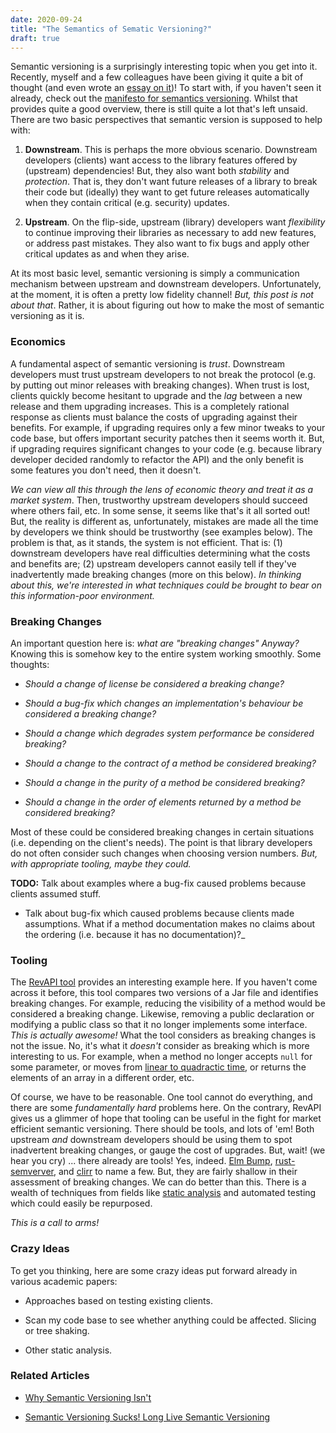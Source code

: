```yaml
---
date: 2020-09-24
title: "The Semantics of Sematic Versioning?"
draft: true
---
```


Semantic versioning is a surprisingly interesting topic when you get into it.  Recently, myself and a few colleagues have been giving it quite a bit of thought (and even wrote an [essay on it](https://whileydave.com/publications/ldp20/))!  To start with, if you haven't seen it already, check out the [manifesto for semantics versioning](https://semver.org/).  Whilst that provides quite a good overview, there is still quite a lot that's left unsaid.  There are two basic perspectives that semantic version is supposed to help with:

   1) **Downstream**.  This is perhaps the more obvious scenario.  Downstream developers (clients) want access to the library features offered by (upstream) dependencies!  But, they also want both *stability* and *protection*.  That is, they don't want future releases of a library to break their code but (ideally) they want to get future releases automatically when they contain critical (e.g. security) updates.
   
   2) **Upstream**.  On the flip-side, upstream (library) developers want *flexibility* to continue improving their libraries as necessary to add new features, or address past mistakes.  They also want to fix bugs and apply other critical updates as and when they arise.

At its most basic level, semantic versioning is simply a communication mechanism between upstream and downstream developers.  Unfortunately, at the moment, it is often a pretty low fidelity channel!  *But, this post is not about that*.  Rather, it is about figuring out how to make the most of semantic versioning as it is.

### Economics

A fundamental aspect of semantic versioning is *trust*.  Downstream developers must trust upstream developers to not break the protocol (e.g. by putting out minor releases with breaking changes).  When trust is lost, clients quickly become hesitant to upgrade and the _lag_ between a new release and them upgrading increases.  This is a completely rational response as clients must balance the costs of upgrading against their benefits.  For example, if upgrading requires only a few minor tweaks to your code base, but offers important security patches then it seems worth it.  But, if upgrading requires significant changes to your code (e.g. because library developer decided randomly to refactor the API) and the only benefit is some features you don't need, then it doesn't.

_We can view all this through the lens of economic theory and treat it as a market system_.  Then, trustworthy upstream developers should succeed where others fail, etc.  In some sense, it seems like that's it all sorted out!  But, the reality is different as, unfortunately, mistakes are made all the time by developers we think should be trustworthy (see examples below).  The problem is that, as it stands, the system is not efficient.  That is: (1) downstream developers have real difficulties determining what the costs and benefits are; (2) upstream developers cannot easily tell if they've inadvertently made breaking changes (more on this below).  *In thinking about this, we're interested in what techniques could be brought to bear on this information-poor environment.*

### Breaking Changes

An important question here is: _what are "breaking changes" Anyway?_  Knowing this is somehow key to the entire system working smoothly. Some thoughts:

  * _Should a change of license be considered a breaking change?_
  
  * _Should a bug-fix which changes an implementation's behaviour be considered a breaking change?_
  
  * _Should a change which degrades system performance be considered breaking?_
  
  * _Should a change to the contract of a method be considered breaking?_
 
  * _Should a change in the _purity_ of a method be considered breaking?_

  * _Should a change in the order of elements returned by a method be considered breaking?_

Most of these could be considered breaking changes in certain
situations (i.e. depending on the client's needs). The point is that
library developers do not often consider such changes when choosing
version numbers.  _But, with appropriate tooling, maybe they could._

**TODO:** Talk about examples where a bug-fix caused problems because
clients assumed stuff.

  * Talk about bug-fix which caused problems because clients made
    assumptions. What if a method documentation makes no claims about
    the ordering (i.e. because it has no documentation)?_

### Tooling

The [RevAPI tool](https://revapi.org/) provides an interesting example here.  If you haven't come across it before, this tool compares two versions of a Jar file and identifies breaking changes.  For example, reducing the visibility of a method would be considered a breaking change.  Likewise, removing a public declaration or modifying a public class so that it no longer implements some interface.  _This is actually awesome!_  What the tool considers as breaking changes is not the issue.  No, it's what it _doesn't_ consider as breaking which is more interesting to us.  For example, when a method no longer accepts `null` for some parameter, or moves from [linear to quadractic time](https://en.wikipedia.org/wiki/Time_complexity), or returns the elements of an array in a different order, etc.

Of course, we have to be reasonable.  One tool cannot do everything, and there are some _fundamentally hard_ problems here.  On the contrary, RevAPI gives us a glimmer of hope that tooling can be useful in the fight for market efficient semantic versioning.  There should be tools, and lots of 'em!  Both upstream _and_ downstream developers should be using them to spot inadvertent breaking changes, or gauge the cost of upgrades.  But, wait! (we hear you cry) ... there already are tools!  Yes, indeed. [Elm Bump](https://medium.com/@Max_Goldstein/how-to-publish-an-elm-package-3053b771e545), [rust-semverver](https://github.com/rust-dev-tools/rust-semverver), and [clirr](http://clirr.sourceforge.net/) to name a few.  But, they are fairly shallow in their assessment of breaking changes.  We can do better than this.  There is a wealth of techniques from fields like [static analysis](https://en.wikipedia.org/wiki/Static_program_analysis) and automated testing which could easily be repurposed. 

_This is a call to arms!_

### Crazy Ideas

To get you thinking, here are some crazy ideas put forward already in various academic papers:

* Approaches based on testing existing clients.

* Scan my code base to see whether anything could be affected. Slicing or tree shaking.

* Other static analysis.

### Related Articles

   * [Why Semantic Versioning Isn't](https://gist.github.com/jashkenas/cbd2b088e20279ae2c8e)

   * [Semantic Versioning Sucks! Long Live Semantic Versioning](https://developer.okta.com/blog/2019/12/16/semantic-versioning)
